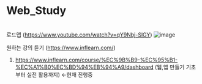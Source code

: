 # Web_Study

<br> 로드맵 (https://www.youtube.com/watch?v=qY9Nbj-SlGY)
![image](https://github.com/daianaludice/Web_Study/assets/17774963/c568b17d-308f-4bf3-bbce-07eaa036b037)

원하는 강의 듣기 (https://www.inflearn.com/)

1. https://www.inflearn.com/course/%EC%9B%B9-%EC%95%B1-%EC%A1%B0%EC%BD%94%EB%94%A9/dashboard (웹,앱 만들기 기초부터 실전 활용까지) <-현재 진행중

